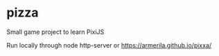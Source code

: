 # pizza
Small game project to learn PixiJS

Run locally through node http-server
or
https://armerila.github.io/pixxa/

